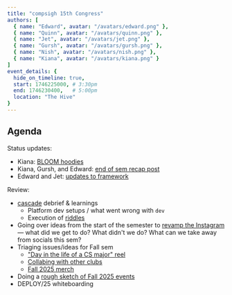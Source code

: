 ```yaml
---
title: "compsigh 15th Congress"
authors: [
  { name: "Edward", avatar: "/avatars/edward.png" },
  { name: "Quinn", avatar: "/avatars/quinn.png" },
  { name: "Jet", avatar: "/avatars/jet.png" },
  { name: "Gursh", avatar: "/avatars/gursh.png" },
  { name: "Nish", avatar: "/avatars/nish.png" },
  { name: "Kiana", avatar: "/avatars/kiana.png" }
]
event_details: {
  hide_on_timeline: true,
  start: 1746225000, # 3:30pm
  end: 1746230400,   # 5:00pm
  location: "The Hive"
}
---
```


## Agenda

Status updates:

- Kiana: [BLOOM hoodies](https://github.com/compsigh/compsigh/issues/44)
- Kiana, Gursh, and Edward: [end of sem recap post](https://github.com/compsigh/compsigh/issues/68)
- Edward and Jet: [updates to framework](https://github.com/compsigh/compsigh/issues/28)

Review:

- [cascade](https://github.com/compsigh/compsigh/issues/46) debrief & learnings
  - Platform dev setups / what went wrong with `dev`
  - Execution of [riddles](https://github.com/compsigh/compsigh/issues/50)
- Going over ideas from the start of the semester to [revamp the Instagram](https://github.com/compsigh/compsigh/issues/12) — what did we get to do? What didn't we do? What can we take away from socials this sem?
- Triaging issues/ideas for Fall sem
  - ["Day in the life of a CS major" reel](https://github.com/compsigh/compsigh/issues/19)
  - [Collabing with other clubs](https://github.com/compsigh/compsigh/issues/29)
  - [Fall 2025 merch](https://github.com/compsigh/compsigh/issues/65)
- Doing a [rough sketch of Fall 2025 events](https://github.com/compsigh/compsigh/issues/67)
- DEPLOY/25 whiteboarding
